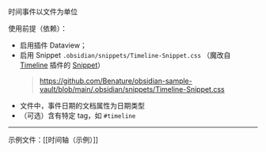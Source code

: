 时间事件以文件为单位

使用前提（依赖）：
- 启用插件 Dataview；
- 启用 Snippet `.obsidian/snippets/Timeline-Snippet.css`
  （魔改自 [Timeline](obsidian://show-plugin?id=obsidian-timeline) 插件的 [Snippet](https://github.com/George-debug/obsidian-timeline/tree/master/src/style/snippet)）
  > https://github.com/Benature/obsidian-sample-vault/blob/main/.obsidian/snippets/Timeline-Snippet.css 
- 文件中，事件日期的文档属性为日期类型
- （可选）含有特定 tag，如 `#timeline`

---

示例文件：[[时间轴（示例）]]